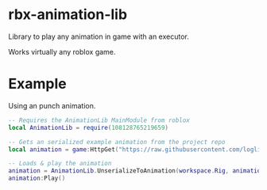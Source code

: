 # rbx-animation-lib
Library to play any animation in game with an executor.

Works virtually any roblox game.

# Example
Using an punch animation.
```lua
-- Requires the AnimationLib MainModule from roblox
local AnimationLib = require(108128765219659)

-- Gets an serialized example animation from the project repo
local animation = game:HttpGet("https://raw.githubusercontent.com/loglizzy/rbx-animation-lib/refs/heads/main/animations/Rock%20Breaking%20Punch.txt")

-- Loads & play the animation
animation = AnimationLib.UnserializeToAnimation(workspace.Rig, animation)
animation:Play()
```
